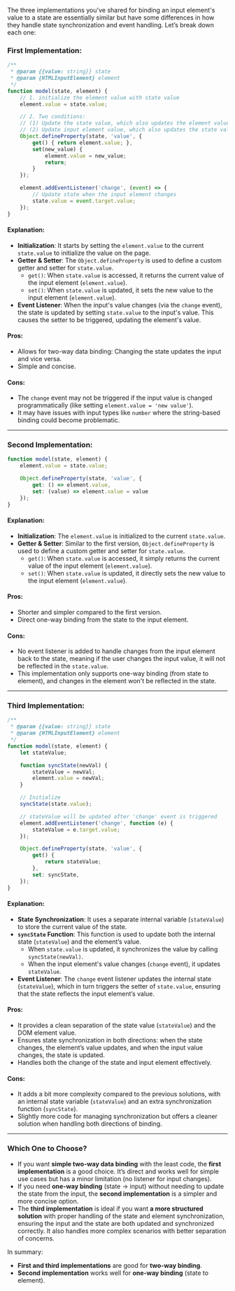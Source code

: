 The three implementations you've shared for binding an input element's value to a state are essentially similar but have some differences in how they handle state synchronization and event handling. Let’s break down each one:

### **First Implementation:**

```javascript
/**
 * @param {{value: string}} state
 * @param {HTMLInputElement} element
 */
function model(state, element) {
    // 1. initialize the element value with state value
    element.value = state.value;

    // 2. Two conditions: 
    // (1) Update the state value, which also updates the element value
    // (2) Update input element value, which also updates the state value
    Object.defineProperty(state, 'value', {
        get() { return element.value; },
        set(new_value) { 
            element.value = new_value; 
            return; 
        }
    });

    element.addEventListener('change', (event) => {
        // Update state when the input element changes
        state.value = event.target.value;
    });
}
```

#### **Explanation:**
- **Initialization**: It starts by setting the `element.value` to the current `state.value` to initialize the value on the page.
- **Getter & Setter**: The `Object.defineProperty` is used to define a custom getter and setter for `state.value`.
    - `get()`: When `state.value` is accessed, it returns the current value of the input element (`element.value`).
    - `set()`: When `state.value` is updated, it sets the new value to the input element (`element.value`).
- **Event Listener**: When the input's value changes (via the `change` event), the state is updated by setting `state.value` to the input's value. This causes the setter to be triggered, updating the element's value.

#### **Pros:**
- Allows for two-way data binding: Changing the state updates the input and vice versa.
- Simple and concise.

#### **Cons:**
- The `change` event may not be triggered if the input value is changed programmatically (like setting `element.value = 'new value'`).
- It may have issues with input types like `number` where the string-based binding could become problematic.

---

### **Second Implementation:**

```javascript
function model(state, element) {
    element.value = state.value;

    Object.defineProperty(state, 'value', {
        get: () => element.value,
        set: (value) => element.value = value
    });
}
```

#### **Explanation:**
- **Initialization**: The `element.value` is initialized to the current `state.value`.
- **Getter & Setter**: Similar to the first version, `Object.defineProperty` is used to define a custom getter and setter for `state.value`.
    - `get()`: When `state.value` is accessed, it simply returns the current value of the input element (`element.value`).
    - `set()`: When `state.value` is updated, it directly sets the new value to the input element (`element.value`).

#### **Pros:**
- Shorter and simpler compared to the first version.
- Direct one-way binding from the state to the input element.

#### **Cons:**
- No event listener is added to handle changes from the input element back to the state, meaning if the user changes the input value, it will not be reflected in the `state.value`.
- This implementation only supports one-way binding (from state to element), and changes in the element won't be reflected in the state.

---

### **Third Implementation:**

```javascript
/**
 * @param {{value: string}} state
 * @param {HTMLInputElement} element
 */
function model(state, element) {
    let stateValue;

    function syncState(newVal) {
        stateValue = newVal;
        element.value = newVal;
    }

    // Initialize
    syncState(state.value);

    // stateValue will be updated after 'change' event is triggered
    element.addEventListener('change', function (e) {
        stateValue = e.target.value;
    });

    Object.defineProperty(state, 'value', {
        get() {
            return stateValue;
        },
        set: syncState,
    });
}
```

#### **Explanation:**
- **State Synchronization**: It uses a separate internal variable (`stateValue`) to store the current value of the state.
- **`syncState` Function**: This function is used to update both the internal state (`stateValue`) and the element’s value.
    - When `state.value` is updated, it synchronizes the value by calling `syncState(newVal)`.
    - When the input element's value changes (`change` event), it updates `stateValue`.
- **Event Listener**: The `change` event listener updates the internal state (`stateValue`), which in turn triggers the setter of `state.value`, ensuring that the state reflects the input element’s value.

#### **Pros:**
- It provides a clean separation of the state value (`stateValue`) and the DOM element value.
- Ensures state synchronization in both directions: when the state changes, the element’s value updates, and when the input value changes, the state is updated.
- Handles both the change of the state and input element effectively.

#### **Cons:**
- It adds a bit more complexity compared to the previous solutions, with an internal state variable (`stateValue`) and an extra synchronization function (`syncState`).
- Slightly more code for managing synchronization but offers a cleaner solution when handling both directions of binding.

---

### **Which One to Choose?**

- If you want **simple two-way data binding** with the least code, the **first implementation** is a good choice. It’s direct and works well for simple use cases but has a minor limitation (no listener for input changes).
- If you need **one-way binding** (state → input) without needing to update the state from the input, the **second implementation** is a simpler and more concise option.
- The **third implementation** is ideal if you want **a more structured solution** with proper handling of the state and element synchronization, ensuring the input and the state are both updated and synchronized correctly. It also handles more complex scenarios with better separation of concerns.

In summary:
- **First and third implementations** are good for **two-way binding**.
- **Second implementation** works well for **one-way binding** (state to element).